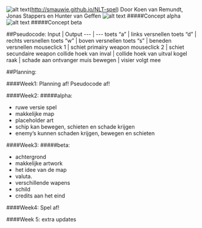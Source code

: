 ![alt text](http://i.imgur.com/Y6x2Sks.png "NGC-7331")(http://smauwie.github.io/NLT-spel)
Door Koen van Remundt, Jonas Stappers en Hunter van Geffen
![alt text](http://i.imgur.com/qOjqXot.png "Alpha")
#####Concept alpha
![alt text](http://i.imgur.com/4dqY0pG.png "Beta")
#####Concept beta

##Pseudocode:
Input | Output
--- | ---
toets “a” | links versnellen
toets “d” | rechts versnellen
toets “w” | boven versnellen
toets “s” | beneden versnellen
mouseclick 1 | schiet primairy weapon
mouseclick 2 | schiet secundaire weapon
collide hoek van inval | collide hoek van uitval
kogel raak | schade aan ontvanger
muis bewegen | visier volgt mee


##Planning:

####Week1:
Planning af!
Pseudocode af!

####Week2:
#####alpha:
- ruwe versie spel
- makkelijke map 
- placeholder art
- schip kan bewegen, schieten en schade krijgen 
- enemy’s kunnen schaden krijgen, bewegen en schieten

	
####Week3:
#####beta:
- achtergrond
- makkelijke artwork
- het idee van de map
- valuta.
- verschillende wapens
- schild
- credits aan het eind

####Week4:
Spel af!

####Week 5:
extra updates

